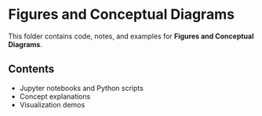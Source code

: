 # Figures and Conceptual Diagrams

This folder contains code, notes, and examples for **Figures and Conceptual Diagrams**.

## Contents
- Jupyter notebooks and Python scripts
- Concept explanations
- Visualization demos
